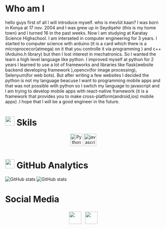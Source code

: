 # Who am I
hello guys first of all l will introduce myself. who is mevlüt kaan? l was born in Konya at 17 nov. 2004 and l was grew up in Seydişehir (this is my home town) and l turned 16 in the past weeks. Now l am studying at Karatay Science Highschool. I am interseted in computer engineering for 3 years. l started to computer science with arduino (it is a card which there is a microprocecor(atmega) on it that you controlle it via programming )
and c++ (Arduino.h library) but then I lost interest in mechatronics. So l wanted the learn a high level language like python. I improved myself at  python for 2 years l learned to use a lot of frameworks and libraries like flask(website backend developing framework ),opencv(for image processing), Selenyum(for web bots). But after writing a few websites l decided the python is not my language beacuse l want to programming mobile apps and that was not possible with python so l switch my language to javascript and l am trying to develop mobile apps with react-native framework (it is a framework that provides you to make cross-platform(android,ios) mobile apps) .l hope that l will be a good engineer in the future.

# <img src="https://github.githubassets.com/images/icons/emoji/unicode/1f6e0.png" width="30" height="30"/> Skils
<p align="center">
<img src="https://cdn.jsdelivr.net/npm/simple-icons@v3/icons/python.svg" alt="Python" height="40" >
<img src="https://cdn.jsdelivr.net/npm/simple-icons@v3/icons/javascript.svg" alt="javascript" height="40" >
<p>
 
# <img src="https://github.githubassets.com/images/icons/emoji/unicode/2699.png"  width="30" height="30"/> GitHub Analytics
![GitHub stats](https://github-readme-stats.vercel.app/api?username=kaankarakoc42&show_icons=true&theme=tokyonight&layout=compact)
![GitHub stats](https://github-readme-stats.vercel.app/api/top-langs/?username=kaankarakoc42&theme=tokyonight&layout=compact)


# Social Media
<p align="center">
<a href="mailto:karakockaan326@gamil.com"> <img src="https://cdn.jsdelivr.net/npm/simple-icons@v3/icons/gmail.svg" height="40" style="vertical-align:top; margin:4px"><a/>
 <a href="https://www.instagram.com/kaankarakoc42/"> <img src="https://cdn.jsdelivr.net/npm/simple-icons@v3/icons/instagram.svg"  height="40" style="vertical-align:top; margin:4px"><a/>
 <p/>
